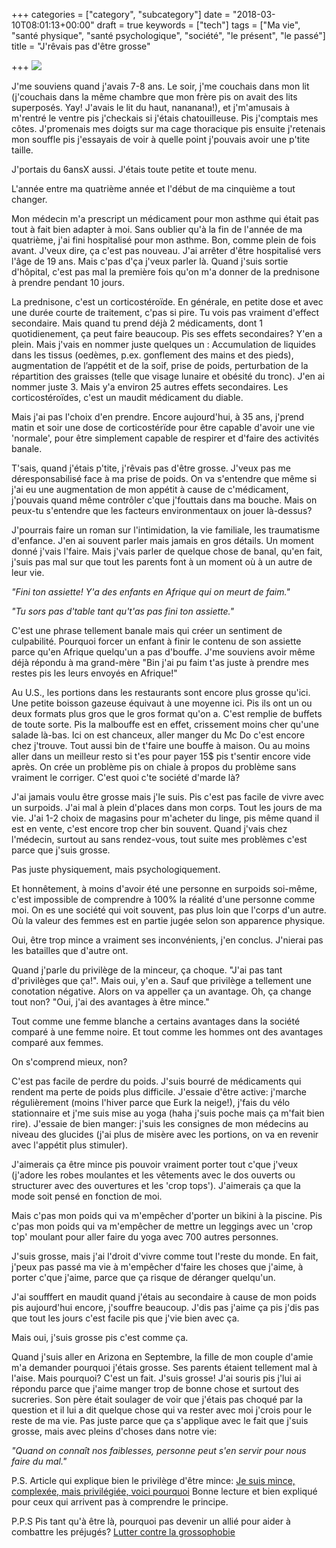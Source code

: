 +++
categories = ["category", "subcategory"]
date = "2018-03-10T08:01:13+00:00"
draft = true
keywords = ["tech"]
tags = ["Ma vie", "santé physique", "santé psychologique", "société", "le présent", "le passé"]
title = "J'rêvais pas d'être grosse"

+++
![](/uploads/2018/03/10/1.jpg)

J'me souviens quand j'avais 7-8 ans. Le soir, j'me couchais dans mon lit (j'couchais dans la même chambre que mon frère pis on avait des lits superposés. Yay! J'avais le lit du haut, nananana!), et j'm'amusais à m'rentré le ventre pis j'checkais si j'étais chatouilleuse. Pis j'comptais mes côtes. J'promenais mes doigts sur ma cage thoracique pis ensuite j'retenais mon souffle pis j'essayais de voir à quelle point j'pouvais avoir une p'tite taille.

J'portais du 6ansX aussi. J'étais toute petite et toute menu.

L'année entre ma quatrième année et l'début de ma cinquième a tout changer.

Mon médecin m'a prescript un médicament pour mon asthme qui était pas tout à fait bien adapter à moi. Sans oublier qu'à la fin de l'année de ma quatrième, j'ai fini hospitalisé pour mon asthme. Bon, comme plein de fois avant. J'veux dire, ça c'est pas nouveau. J'ai arrêter d'être hospitalisé vers l'âge de 19 ans. Mais c'pas d'ça j'veux parler là. Quand j'suis sortie d'hôpital, c'est pas mal la première fois qu'on m'a donner de la prednisone à prendre pendant 10 jours.

La prednisone, c'est un corticostéroïde. En générale, en petite dose et avec une durée courte de traitement, c'pas si pire. Tu vois pas vraiment d'effect secondaire. Mais quand tu prend déjà 2 médicaments, dont 1 quotidienement, ça peut faire beaucoup. Pis ses effets secondaires? Y'en a plein. Mais j'vais en nommer juste quelques un : Accumulation de liquides dans les tissus (oedèmes, p.ex. gonflement des mains et des pieds), augmentation de l’appétit et de la soif, prise de poids, perturbation de la répartition des graisses (telle que visage lunaire et obésité du tronc). J'en ai nommer juste 3. Mais y'a environ 25 autres effets secondaires. Les corticostéroïdes, c'est un maudit médicament du diable.

Mais j'ai pas l'choix d'en prendre. Encore aujourd'hui, à 35 ans, j'prend matin et soir une dose de corticostérïde pour être capable d'avoir une vie 'normale', pour être simplement capable de respirer et d'faire des activités banale.

T'sais, quand j'étais p'tite, j'rêvais pas d'être grosse. J'veux pas me déresponsabilisé face à ma prise de poids. On va s'entendre que même si j'ai eu une augmentation de mon appétit à cause de c'médicament, j'pouvais quand même contrôler c'que j'fouttais dans ma bouche. Mais on peux-tu s'entendre que les facteurs environmentaux on jouer là-dessus?

J'pourrais faire un roman sur l'intimidation, la vie familiale, les traumatisme d'enfance. J'en ai souvent parler mais jamais en gros détails. Un moment donné j'vais l'faire. Mais j'vais parler de quelque chose de banal, qu'en fait, j'suis pas mal sur que tout les parents font à un moment où  à un autre de leur vie.

_"Fini ton assiette! Y'a des enfants en Afrique qui on meurt de faim."_

_"Tu sors pas d'table tant qu't'as pas fini ton assiette."_

C'est une phrase tellement banale mais qui créer un sentiment de culpabilité. Pourquoi forcer un enfant à finir le contenu de son assiette parce qu'en Afrique quelqu'un a pas d'bouffe. J'me souviens avoir même déjà répondu à ma grand-mère "Bin j'ai pu faim t'as juste à prendre mes restes pis les leurs envoyés en Afrique!"

Au U.S., les portions dans les restaurants sont encore plus grosse qu'ici. Une petite boisson gazeuse équivaut à une moyenne ici. Pis ils ont un ou deux formats plus gros que le gros format qu'on a. C'est remplie de buffets de toute sorte. Pis la malbouffe est en effet, crissement moins cher qu'une salade là-bas. Ici on est chanceux, aller manger du Mc Do c'est encore chez j'trouve. Tout aussi bin de t'faire une bouffe à maison. Ou au moins aller dans un meilleur resto si t'es pour payer 15$ pis t'sentir encore vide après. On crée un problème pis on chiale à propos du problème sans vraiment le corriger. C'est quoi c'te société d'marde là?

J'ai jamais voulu être grosse mais j'le suis. Pis c'est pas facile de vivre avec un surpoids. J'ai mal à plein d'places dans mon corps. Tout les jours de ma vie. J'ai 1-2 choix de magasins pour m'acheter du linge, pis même quand il est en vente, c'est encore trop cher bin souvent. Quand j'vais chez l'médecin, surtout au sans rendez-vous, tout suite mes problèmes c'est parce que j'suis grosse.

Pas juste physiquement, mais psychologiquement.

Et honnêtement, à moins d'avoir été une personne en surpoids soi-même, c'est impossible de comprendre à 100% la réalité d'une personne comme moi. On es une société qui voit souvent, pas plus loin que l'corps d'un autre. Où la valeur des femmes est en partie jugée selon son apparence physique.

Oui, être trop mince a vraiment ses inconvénients, j'en conclus. J'nierai pas les batailles que d'autre ont.

Quand j'parle du privilège de la minceur, ça choque. "J'ai pas tant d'privilèges que ça!". Mais oui, y'en a. Sauf que privilège a tellement une conotation négative. Alors on va appeller ça un avantage. Oh, ça change tout non? "Oui, j'ai des avantages à être mince."

Tout comme une femme blanche a certains avantages dans la société comparé à une femme noire. Et tout comme les hommes ont des avantages comparé aux femmes.

On s'comprend mieux, non?

C'est pas facile de perdre du poids. J'suis bourré de médicaments qui rendent ma perte de poids plus difficile. J'essaie d'être active: j'marche régulièrement (moins l'hiver parce que Eurk la neige!), j'fais du vélo stationnaire et j'me suis mise au yoga (haha j'suis poche mais ça m'fait bien rire). J'essaie de bien manger: j'suis les consignes de mon médecins au niveau des glucides (j'ai plus de misère avec les portions, on va en revenir avec l'appétit plus stimuler).

J'aimerais ça être mince pis pouvoir vraiment porter tout c'que j'veux (j'adore les robes moulantes et les vêtements avec le dos ouverts ou structurer avec des ouvertures et les 'crop tops'). J'aimerais ça que la mode soit pensé en fonction de moi.

Mais c'pas mon poids qui va m'empêcher d'porter un bikini à la piscine. Pis c'pas mon poids qui va m'empêcher de mettre un leggings avec un 'crop top' moulant pour aller faire du yoga avec 700 autres personnes.

J'suis grosse, mais j'ai l'droit d'vivre comme tout l'reste du monde. En fait, j'peux pas passé ma vie à m'empêcher d'faire les choses que j'aime, à porter c'que j'aime, parce que ça risque de déranger quelqu'un.

J'ai soufffert en maudit quand j'étais au secondaire à cause de mon poids pis aujourd'hui encore, j'souffre beaucoup. J'dis pas j'aime ça pis j'dis pas que tout les jours c'est facile pis que j'vie bien avec ça.

Mais oui, j'suis grosse pis c'est comme ça.

Quand j'suis aller en Arizona en Septembre, la fille de mon couple d'amie m'a demander pourquoi j'étais grosse. Ses parents étaient tellement mal à l'aise. Mais pourquoi? C'est un fait. J'suis grosse! J'ai souris pis j'lui ai répondu parce que j'aime manger trop de bonne chose et surtout des sucreries. Son père était soulager de voir que j'étais pas choqué par la question et il lui a dit quelque chose qui va rester avec moi j'crois pour le reste de ma vie. Pas juste parce que ça s'applique avec le fait que j'suis grosse, mais avec pleins d'choses dans notre vie:

_"Quand on connaît nos faiblesses, personne peut s'en servir pour nous faire du mal."_

P.S. Article qui explique bien le privilège d'être mince: [Je suis mince, complexée, mais privilégiée, voici pourquoi]( "http://www.tonpetitlook.com/fr/2017/03/21/je-suis-mince-complexee-mais-privilegiee-voici-pourquoi") Bonne lecture et bien expliqué pour ceux qui arrivent pas à comprendre le principe.

P.P.S Pis tant qu'à être là, pourquoi pas devenir un allié pour aider à combattre les préjugés? [Lutter contre la grossophobie]( "http://www.dixoctobre.com/dix-octobre/2017/12/30/lutter-contre-la-grossophobie-comment-tre-une-meilleure-allie")